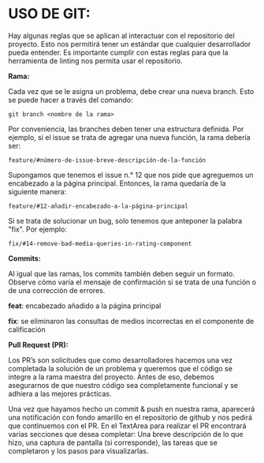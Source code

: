 # USO DE GIT:

Hay algunas reglas que se aplican al interactuar con el repositorio del proyecto. Esto nos permitirá tener un estándar que cualquier desarrollador pueda entender. Es importante cumplir con estas reglas para que la herramienta de linting nos permita usar el repositorio.

**Rama:**

Cada vez que se le asigna un problema, debe crear una nueva branch. Esto se puede hacer a través del comando:

```
git branch <nombre de la rama>
```

Por conveniencia, las branches deben tener una estructura definida. Por ejemplo, si el issue se trata de agregar una nueva función, la rama debería ser:

```
feature/#número-de-issue-breve-descripción-de-la-función
```

Supongamos que tenemos el issue n.° 12 que nos pide que agreguemos un encabezado a la página principal. Entonces, la rama quedaría de la siguiente manera:

```
feature/#12-añadir-encabezado-a-la-página-principal
```

Si se trata de solucionar un bug, solo tenemos que anteponer la palabra "fix". Por ejemplo:

```
fix/#14-remove-bad-media-queries-in-rating-component
```

**Commits:**

Al igual que las ramas, los commits también deben seguir un formato. Observe cómo varía el mensaje de confirmación si se trata de una función o de una corrección de errores.

**feat**: encabezado añadido a la página principal

**fix**: se eliminaron las consultas de medios incorrectas en el componente de calificación

**Pull Request (PR):**

Los PR’s son solicitudes que como desarrolladores hacemos una vez completada la solución de un problema y queremos que el código se integre a la rama maestra del proyecto. Antes de eso, debemos asegurarnos de que nuestro código sea completamente funcional y se adhiera a las mejores prácticas.

Una vez que hayamos hecho un commit & push en nuestra rama, aparecerá una notificación con fondo amarillo en el repositorio de github y nos pedirá que continuemos con el PR. En el TextArea para realizar el PR encontrará varias secciones que desea completar: Una breve descripción de lo que hizo, una captura de pantalla (si corresponde), las tareas que se completaron y los pasos para visualizarlas.
